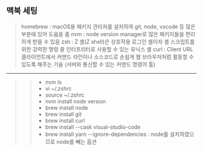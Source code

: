 ## 맥북 세팅

> homebrew : macOS용 패키지 관리자를 설치하여 git, node, vscode 등 많은 부분에 있어 도움을 줌
> nvm : node version manager로 많은 패키지들을 편리하게 받을 수 있음
> zsh : Z 셸(Z shell)은 상호작용 로그인 셸이자 셸 스크립트를 위한 강력한 명령 줄 인터프리터로 사용할 수 있는 유닉스 셸
> curl : Client URL 클라이언트에서 커맨드 라인이나 소스코드로 손쉽게 웹 브라우저처럼 활동할 수 있도록 해주는 기술 (서버와 통신할 수 있는 커맨드 명령어 툴)
---------------------------------------------------------------------------------
>   > - nvm ls
>   > - vi ~/.zshrc
>   > - source ~/.zshrc
>   > - nvm install node version
>   > - brew install node
>   > - brew install git
>   > - brew install curl
>   > - brew install --cask visual-studio-code
>   > - brew install yarn --ignore-dependencies : node를 설치하였으므로 node를 빼는 옵션



